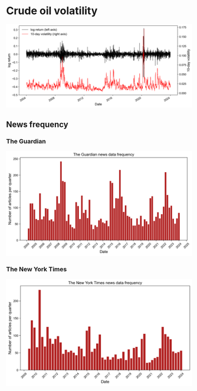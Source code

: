 
# Crude oil volatility

![Crude oil volatility](images/log_ret_10d_vol.png)

## News frequency

### The Guardian
![News frequency](images/TG_news_freq.png)

### The New York Times
![News frequency](images/NYT_news_freq.png)
